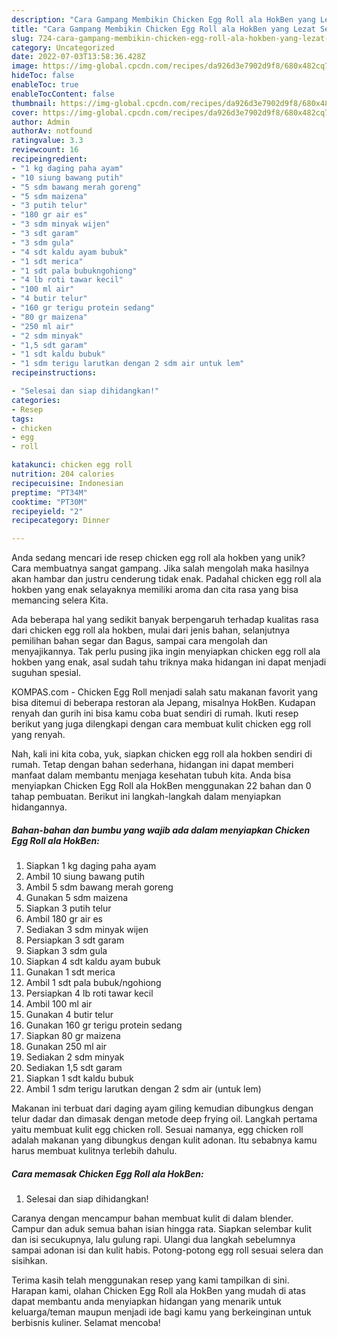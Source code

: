 ```yaml
---
description: "Cara Gampang Membikin Chicken Egg Roll ala HokBen yang Lezat Sekali"
title: "Cara Gampang Membikin Chicken Egg Roll ala HokBen yang Lezat Sekali"
slug: 724-cara-gampang-membikin-chicken-egg-roll-ala-hokben-yang-lezat-sekali
category: Uncategorized
date: 2022-07-03T13:58:36.428Z
image: https://img-global.cpcdn.com/recipes/da926d3e7902d9f8/680x482cq70/chicken-egg-roll-ala-hokben-foto-resep-utama.jpg
hideToc: false
enableToc: true
enableTocContent: false
thumbnail: https://img-global.cpcdn.com/recipes/da926d3e7902d9f8/680x482cq70/chicken-egg-roll-ala-hokben-foto-resep-utama.jpg
cover: https://img-global.cpcdn.com/recipes/da926d3e7902d9f8/680x482cq70/chicken-egg-roll-ala-hokben-foto-resep-utama.jpg
author: Admin
authorAv: notfound
ratingvalue: 3.3
reviewcount: 16
recipeingredient:
- "1 kg daging paha ayam"
- "10 siung bawang putih"
- "5 sdm bawang merah goreng"
- "5 sdm maizena"
- "3 putih telur"
- "180 gr air es"
- "3 sdm minyak wijen"
- "3 sdt garam"
- "3 sdm gula"
- "4 sdt kaldu ayam bubuk"
- "1 sdt merica"
- "1 sdt pala bubukngohiong"
- "4 lb roti tawar kecil"
- "100 ml air"
- "4 butir telur"
- "160 gr terigu protein sedang"
- "80 gr maizena"
- "250 ml air"
- "2 sdm minyak"
- "1,5 sdt garam"
- "1 sdt kaldu bubuk"
- "1 sdm terigu larutkan dengan 2 sdm air untuk lem"
recipeinstructions:

- "Selesai dan siap dihidangkan!"
categories:
- Resep
tags:
- chicken
- egg
- roll

katakunci: chicken egg roll 
nutrition: 204 calories
recipecuisine: Indonesian
preptime: "PT34M"
cooktime: "PT30M"
recipeyield: "2"
recipecategory: Dinner

---
```





Anda sedang mencari ide resep chicken egg roll ala hokben yang unik? Cara membuatnya sangat gampang. Jika salah mengolah maka hasilnya akan hambar dan justru cenderung tidak enak. Padahal chicken egg roll ala hokben yang enak selayaknya memiliki aroma dan cita rasa yang bisa memancing selera Kita.





Ada beberapa hal yang sedikit banyak berpengaruh terhadap kualitas rasa dari chicken egg roll ala hokben, mulai dari jenis bahan, selanjutnya pemilihan bahan segar dan Bagus, sampai cara mengolah dan menyajikannya. Tak perlu pusing jika ingin menyiapkan chicken egg roll ala hokben yang enak,      asal sudah tahu triknya maka hidangan ini dapat menjadi suguhan spesial.














KOMPAS.com - Chicken Egg Roll menjadi salah satu makanan favorit yang bisa ditemui di beberapa restoran ala Jepang, misalnya HokBen. Kudapan renyah dan gurih ini bisa kamu coba buat sendiri di rumah. Ikuti resep berikut yang juga dilengkapi dengan cara membuat kulit chicken egg roll yang renyah.






Nah, kali ini kita coba, yuk, siapkan chicken egg roll ala hokben sendiri di rumah. Tetap dengan bahan sederhana, hidangan ini dapat memberi manfaat dalam membantu menjaga kesehatan tubuh kita. Anda bisa menyiapkan Chicken Egg Roll ala HokBen menggunakan 22 bahan dan 0 tahap pembuatan. Berikut ini langkah-langkah dalam menyiapkan hidangannya.

<!--inarticleads1-->

##### Bahan-bahan dan bumbu yang wajib ada dalam menyiapkan Chicken Egg Roll ala HokBen:

1. Siapkan 1 kg daging paha ayam
1. Ambil 10 siung bawang putih
1. Ambil 5 sdm bawang merah goreng
1. Gunakan 5 sdm maizena
1. Siapkan 3 putih telur
1. Ambil 180 gr air es
1. Sediakan 3 sdm minyak wijen
1. Persiapkan 3 sdt garam
1. Siapkan 3 sdm gula
1. Siapkan 4 sdt kaldu ayam bubuk
1. Gunakan 1 sdt merica
1. Ambil 1 sdt pala bubuk/ngohiong
1. Persiapkan 4 lb roti tawar kecil
1. Ambil 100 ml air
1. Gunakan 4 butir telur
1. Gunakan 160 gr terigu protein sedang
1. Siapkan 80 gr maizena
1. Gunakan 250 ml air
1. Sediakan 2 sdm minyak
1. Sediakan 1,5 sdt garam
1. Siapkan 1 sdt kaldu bubuk
1. Ambil 1 sdm terigu larutkan dengan 2 sdm air (untuk lem)


Makanan ini terbuat dari daging ayam giling kemudian dibungkus dengan telur dadar dan dimasak dengan metode deep frying oil. Langkah pertama yaitu membuat kulit egg chicken roll. Sesuai namanya, egg chicken roll adalah makanan yang dibungkus dengan kulit adonan. Itu sebabnya kamu harus membuat kulitnya terlebih dahulu. 

<!--inarticleads2-->

##### Cara memasak Chicken Egg Roll ala HokBen:


1. Selesai dan siap dihidangkan!

Caranya dengan mencampur bahan membuat kulit di dalam blender. Campur dan aduk semua bahan isian hingga rata. Siapkan selembar kulit dan isi secukupnya, lalu gulung rapi. Ulangi dua langkah sebelumnya sampai adonan isi dan kulit habis. Potong-potong egg roll sesuai selera dan sisihkan. 

Terima kasih telah menggunakan resep yang kami tampilkan di sini. Harapan kami, olahan Chicken Egg Roll ala HokBen yang mudah di atas dapat membantu anda menyiapkan hidangan yang menarik untuk keluarga/teman maupun menjadi ide bagi kamu yang berkeinginan untuk berbisnis kuliner. Selamat mencoba!
